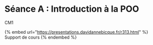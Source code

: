 # Séance A : Introduction à la POO

CM1

{% embed url="https://presentations.davidannebicque.fr/r313.html" %}
Support de cours
{% endembed %}
